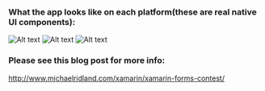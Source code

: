 
### What the app looks like on each platform(these are real native UI components):

![Alt text](http://www.michaelridland.com/wp-content/uploads/2014/06/Screen-Shot-2014-06-02-at-11.38.44-pm-168x300.png) 
![Alt text](http://www.michaelridland.com/wp-content/uploads/2014/06/Screen-Shot-2014-06-02-at-11.43.53-pm-186x300.png) 
![Alt text](http://www.michaelridland.com/wp-content/uploads/2014/06/Screen-Shot-2014-06-02-at-11.45.35-pm-151x300.png) 

### Please see this blog post for more info: 

http://www.michaelridland.com/xamarin/xamarin-forms-contest/
